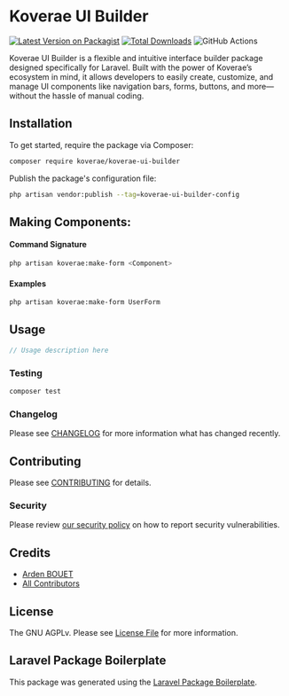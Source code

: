 # Koverae UI Builder

[![Latest Version on Packagist](https://img.shields.io/packagist/v/koverae/koverae-ui-builder.svg?style=flat-square)](https://packagist.org/packages/koverae/koverae-ui-builder)
[![Total Downloads](https://img.shields.io/packagist/dt/koverae/koverae-ui-builder.svg?style=flat-square)](https://packagist.org/packages/koverae/koverae-ui-builder)
![GitHub Actions](https://github.com/koverae/koverae-ui-builder/actions/workflows/main.yml/badge.svg)

Koverae UI Builder is a flexible and intuitive interface builder package designed specifically for Laravel. Built with the power of Koverae’s ecosystem in mind, it allows developers to easily create, customize, and manage UI components like navigation bars, forms, buttons, and more—without the hassle of manual coding.

## Installation

To get started, require the package via Composer:

```bash
composer require koverae/koverae-ui-builder
```

Publish the package's configuration file:
```bash
php artisan vendor:publish --tag=koverae-ui-builder-config
```
## Making Components:

#### Command Signature
```bash
php artisan koverae:make-form <Component>
```
#### Examples
```bash
php artisan koverae:make-form UserForm
```

## Usage

```php
// Usage description here
```

### Testing

```bash
composer test
```

### Changelog

Please see [CHANGELOG](CHANGELOG.md) for more information what has changed recently.

## Contributing

Please see [CONTRIBUTING](CONTRIBUTING.md) for details.

### Security

Please review [our security policy](https://github.com/Koverae/koverae-ui-builder/security) on how to report security vulnerabilities.

## Credits

-   [Arden BOUET](https://github.com/koverae)
-   [All Contributors](../../contributors)

## License

The GNU AGPLv. Please see [License File](LICENSE.md) for more information.

## Laravel Package Boilerplate

This package was generated using the [Laravel Package Boilerplate](https://laravelpackageboilerplate.com).
